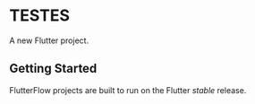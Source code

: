 # TESTES

A new Flutter project.

## Getting Started

FlutterFlow projects are built to run on the Flutter _stable_ release.
